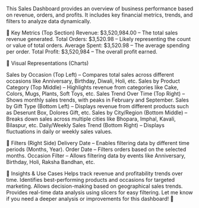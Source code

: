 This Sales Dashboard provides an overview of business performance based on revenue, orders, and profits. It includes key financial metrics, trends, and filters to analyze data dynamically.

🔹 Key Metrics (Top Section)
Revenue: $3,520,984.00 – The total sales revenue generated.
Total Orders: $3,520.98 – Likely representing the count or value of total orders.
Average Spent: $3,520.98 – The average spending per order.
Total Profit: $3,520,984 – The overall profit earned.

🔹 Visual Representations (Charts)

Sales by Occasion (Top Left) – Compares total sales across different occasions like Anniversary, Birthday, Diwali, Holi, etc.
Sales by Product Category (Top Middle) – Highlights revenue from categories like Cake, Colors, Mugs, Plants, Soft Toys, etc.
Sales Trend Over Time (Top Right) – Shows monthly sales trends, with peaks in February and September.
Sales by Gift Type (Bottom Left) – Displays revenue from different products such as Deserunt Box, Dolores Gift, etc.
Sales by City/Region (Bottom Middle) – Breaks down sales across multiple cities like Bhopara, Imphal, Kavali, Bilaspur, etc.
Daily/Weekly Sales Trend (Bottom Right) – Displays fluctuations in daily or weekly sales values.

🔹 Filters (Right Side)
Delivery Date – Enables filtering data by different time periods (Months, Year).
Order Date – Filters orders based on the selected months.
Occasion Filter – Allows filtering data by events like Anniversary, Birthday, Holi, Raksha Bandhan, etc.

📌 Insights & Use Cases
Helps track revenue and profitability trends over time.
Identifies best-performing products and occasions for targeted marketing.
Allows decision-making based on geographical sales trends.
Provides real-time data analysis using slicers for easy filtering.
Let me know if you need a deeper analysis or improvements for this dashboard! 🚀












